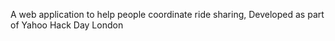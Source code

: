 A web application to help people coordinate ride sharing, Developed as part of Yahoo Hack Day London